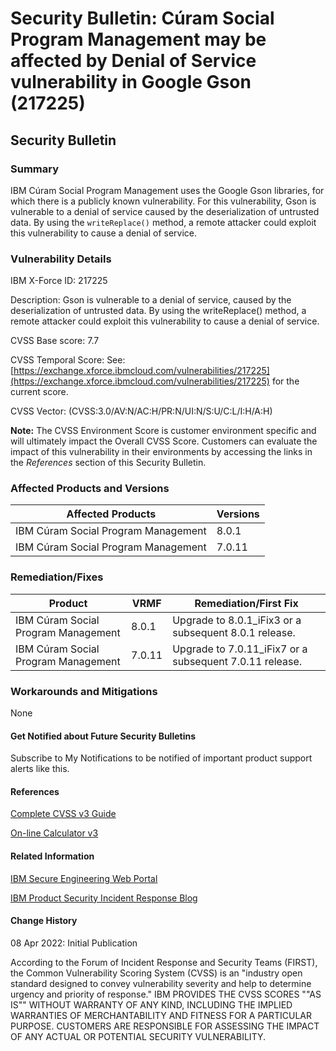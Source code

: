 # Security Bulletin: Cúram Social Program Management may be affected by Denial of Service vulnerability in Google Gson (217225)

## Security Bulletin

### Summary

IBM Cúram Social Program Management uses the Google Gson libraries, for which there is a publicly known vulnerability.
For this vulnerability, Gson is vulnerable to a denial of service caused by the deserialization of untrusted data. By using the `writeReplace()` method, a remote attacker could exploit this vulnerability to cause a denial of service.

### Vulnerability Details

IBM X-Force ID:   217225

Description:   Gson is vulnerable to a denial of service, caused by the deserialization of untrusted data.
By using the writeReplace() method, a remote attacker could exploit this vulnerability to cause a denial of service.

CVSS Base score: 7.7

CVSS Temporal Score: See: [https://exchange.xforce.ibmcloud.com/vulnerabilities/217225](https://exchange.xforce.ibmcloud.com/vulnerabilities/217225) for the current score.

CVSS Vector: (CVSS:3.0/AV:N/AC:H/PR:N/UI:N/S:U/C:L/I:H/A:H)

**Note:** The CVSS Environment Score is customer environment specific and will ultimately impact the Overall CVSS Score.
Customers can evaluate the impact of this vulnerability in their environments by accessing the links in the _References_ section of this Security Bulletin.

### Affected Products and Versions

|Affected Products|Versions|
|-----------------|---------|
|IBM Cúram Social Program Management|8.0.1|
|IBM Cúram Social Program Management|7.0.11|

### Remediation/Fixes

|Product|VRMF|Remediation/First Fix|
|-------|----|---------------------|
|IBM Cúram Social Program Management|8.0.1|Upgrade to 8.0.1_iFix3 or a subsequent 8.0.1 release.|
|IBM Cúram Social Program Management|7.0.11|Upgrade to 7.0.11_iFix7 or a subsequent 7.0.11 release.|

### Workarounds and Mitigations

None

#### Get Notified about Future Security Bulletins

Subscribe to My Notifications to be notified of important product support alerts like this.

#### References

[Complete CVSS v3 Guide](http://www.first.org/cvss/user-guide)

[On-line Calculator v3](http://www.first.org/cvss/calculator/3.0)

#### Related Information

[IBM Secure Engineering Web Portal](http://www.ibm.com/security/secure-engineering/bulletins.html)

[IBM Product Security Incident Response Blog](http://www.ibm.com/blogs/psirt)

#### Change History

08 Apr 2022: Initial Publication

According to the Forum of Incident Response and Security Teams (FIRST), the Common Vulnerability Scoring System (CVSS) is an "industry open standard designed to convey vulnerability severity and help to determine urgency and priority of response." IBM PROVIDES THE CVSS SCORES ""AS IS"" WITHOUT WARRANTY OF ANY KIND, INCLUDING THE IMPLIED WARRANTIES OF MERCHANTABILITY AND FITNESS FOR A PARTICULAR PURPOSE. CUSTOMERS ARE RESPONSIBLE FOR ASSESSING THE IMPACT OF ANY ACTUAL OR POTENTIAL SECURITY VULNERABILITY.
